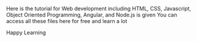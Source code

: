 Here is the tutorial for Web development 
including HTML, CSS, Javascript, Object Oriented Programming, Angular, and Node.js is given 
You can access all these files here for free   and learn a lot 


Happy Learning
